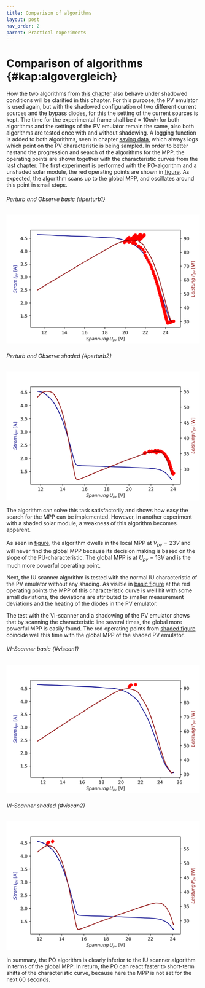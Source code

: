 ```yaml
---
title: Comparison of algorithms
layout: post
nav_order: 2
parent: Practical experiments
---
```


# Comparison of algorithms {#kap:algovergleich}

How the two algorithms from [this chapter](../algorithms) also
behave under shadowed conditions will be clarified in this chapter. For
this purpose, the PV
emulator is used again, but with the shadowed configuration of two
different current sources and the bypass diodes, for this the setting of
the current sources is kept. The time for the experimental frame shall
be $t=10min$ for both algorithms and the settings of the
PV emulator remain
the same, also both algorithms are tested once with and without
shadowing. A logging function is added to both algorithms, seen in
chapter [saving data](../software/savingdata), which always logs which point on the PV
characteristic is being sampled. In order to better nastand the
progression and search of the algorithms for the
MPP, the operating
points are shown together with the characteristic curves from the last [chapter](characteristics). The first experiment is performed with
the PO-algorithm and
a unshaded solar module, the red operating points are shown in [figure](#perturb1). As expected, the algorithm scans up
to the global MPP,
and oscillates around this point in small steps.

###### Perturb and Observe basic {#perturb1}

![image](../assets/image/pv-emu-perturb.svg)

###### Perturb and Observe shaded {#perturb2}

![image](../assets/image/pv-emu-perturb_verschattet.svg)

The algorithm can solve this task satisfactorily and shows how easy the
search for the MPP
can be implemented. However, in another experiment with a shaded solar
module, a weakness of this algorithm becomes apparent.\
\
As seen in [figure](#perturb2), the algorithm dwells in
the local MPP at
$V_{pv}=23V$ and will never find the global MPP because its decision making is based on
the slope of the PU-characteristic. The global MPP is at $U_{pv}=13V$ and is the much more
powerful operating point.

Next, the IU scanner algorithm is tested with the normal IU
characteristic of the PV emulator without any shading. As visible in
[basic figure](#viscan1) at the red operating
points the MPP of
this characteristic curve is well hit with some small deviations, the
deviations are attributed to smaller measurement deviations and the
heating of the diodes in the PV emulator.

The test with the VI-scanner and a shadowing of the
PV emulator shows
that by scanning the characteristic line several times, the global more
powerful MPP is
easily found. The red operating points from [shaded figure](#viscan2)
coincide well this time
with the global MPP
of the shaded PV emulator.

###### VI-Scanner basic {#viscan1}

![image](../assets/image/pv-emu-iu-scanner-unverschattet.svg)

###### VI-Scanner shaded {#viscan2}

![image](../assets/image/pv-emu-iu-scanner-verschattet.svg)

In summary, the PO
algorithm is clearly inferior to the IU scanner algorithm in terms of
the global MPP. In
return, the PO can
react faster to short-term shifts of the characteristic curve, because
here the MPP is not
set for the next 60 seconds.